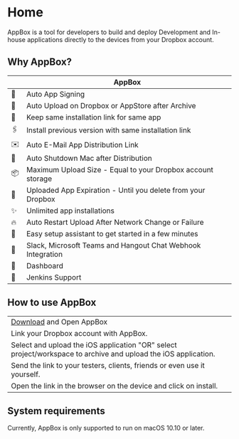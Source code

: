 # Home
AppBox is a tool for developers to build and deploy Development and In-house applications directly to the devices from your Dropbox account.

## Why AppBox?
| | AppBox
-|-
🔑 | Auto App Signing
🚀 | Auto Upload on Dropbox or AppStore after Archive 
🔗 | Keep same installation link for same app
🖇️ | Install previous version with same installation link
✉️ | Auto E-Mail App Distribution Link
🔌 | Auto Shutdown Mac after Distribution
📦 | Maximum Upload Size - Equal to your Dropbox account storage
📅 | Uploaded App Expiration - Until you delete from your Dropbox 
✨ | Unlimited app installations
🔥 | Auto Restart Upload After Network Change or Failure 
🎩 | Easy setup assistant to get started in a few minutes
🔧 | Slack, Microsoft Teams and Hangout Chat Webhook Integration
🤔 | Dashboard
🚢 | Jenkins Support

## How to use AppBox 
| |
|-|
| [Download](http://tryappbox.com/download) and Open AppBox |
| Link your Dropbox account with AppBox. |
| Select and upload the iOS application "OR" select project/workspace to archive and upload the iOS application. |
| Send the link to your testers, clients, friends or even use it yourself. |
| Open the link in the browser on the device and click on install. |

## System requirements
Currently, AppBox is only supported to run on macOS 10.10 or later.